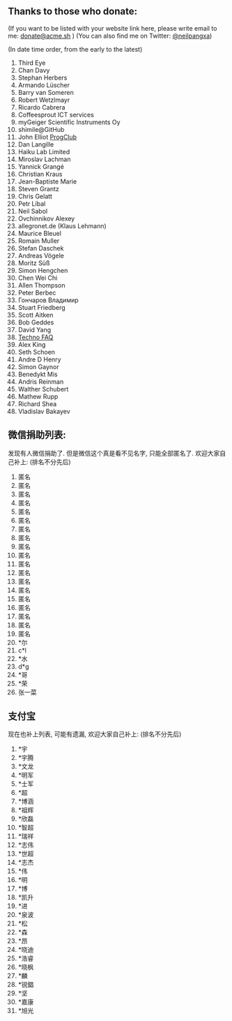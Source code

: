 ## Thanks to those who donate:

(If you want to be listed with your website link here, please write email to me: donate@acme.sh )
(You can also find me on Twitter: [@neilpangxa](https://twitter.com/neilpangxa))

(In date time order, from the early to the latest)

1. Third Eye
1. Chan Davy
1. Stephan Herbers
1. Armando Lüscher
1. Barry van Someren
1. Robert Wetzlmayr
1. Ricardo Cabrera
1. Coffeesprout ICT services
1. myGeiger Scientific Instruments Oy
1. shimile@GitHub
1. John Elliot <a href="https://www.progclub.org/">ProgClub</a>
1. Dan Langille
1. Haiku Lab Limited
1. Miroslav Lachman
1. Yannick Grangé
1. Christian Kraus
1. Jean-Baptiste Marie
1. Steven Grantz
1. Chris Gelatt
1. Petr Líbal
1. Neil Sabol
1. Ovchinnikov Alexey
1. allegronet.de (Klaus Lehmann)
1. Maurice Bleuel
1. Romain Muller
1. Stefan Daschek
1. Andreas Vögele
1. Moritz Süß
1. Simon Hengchen
1. Chen Wei Chi
1. Allen Thompson
1. Peter Berbec
1. Гончаров Владимир
1. Stuart Friedberg
1. Scott Aitken
1. Bob Geddes
1. David Yang
1. [Techno FAQ](https://technofaq.org)
1. Alex King
1. Seth Schoen
1. Andre D Henry
1. Simon Gaynor
1. Benedykt Mis
1. Andris Reinman
1. Walther Schubert
1. Mathew Rupp
1. Richard Shea
1. Vladislav Bakayev


## 微信捐助列表:

发现有人微信捐助了. 但是微信这个真是看不见名字, 只能全部匿名了. 欢迎大家自己补上:
(排名不分先后)
1. 匿名
2. 匿名
3. 匿名
4. 匿名
1. 匿名
2. 匿名
3. 匿名
4. 匿名
1. 匿名
2. 匿名
3. 匿名
4. 匿名
4. 匿名
4. 匿名
4. 匿名
4. 匿名
4. 匿名
4. 匿名
4. 匿名
5. *尔
6. c*l
7. *水
8. d*g
9. *哥
10. *荣
11. 张一菜

## 支付宝

现在也补上列表, 可能有遗漏, 欢迎大家自己补上:
(排名不分先后)
1.  *宇
2. *宇腾
3. *文龙
4. *明军
5. *士军
6. *超
7. *博涵
8. *祖辉
9. *欣磊
10. *智超
11. *瑞祥
12. *志伟
13. *世超
14. *志杰
15. *伟
16. *明
17. *博
18. *凯升
19. *进
20. *泉波
21. *松
22. *森
23. *昂
24. *晓迪
25. *浩睿
26. *晓枫
27. *麟
28. *锐錩
29. *坚
30. *嘉康
31. *旭光
